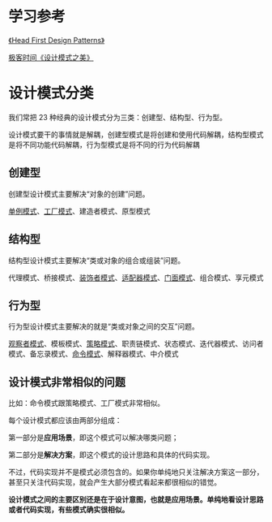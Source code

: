 # 学习参考

[《Head First Design Patterns》](https://learning.oreilly.com/library/view/head-first-design/0596007124/)

[极客时间《设计模式之美》](https://time.geekbang.org/column/intro/250)



# 设计模式分类

我们常把 23 种经典的设计模式分为三类：创建型、结构型、行为型。

设计模式要干的事情就是解耦，创建型模式是将创建和使用代码解耦，结构型模式是将不同功能代码解耦，行为型模式是将不同的行为代码解耦

## 创建型

创建型设计模式主要解决“对象的创建”问题。

[单例模式](https://github.com/neilz753/DesignPatterns/blob/master/src/main/java/singleton/单例模式.md)、[工厂模式](https://github.com/neilz753/DesignPatterns/blob/master/src/main/java/factory/工厂模式.md)、建造者模式、原型模式

## 结构型

结构型设计模式主要解决“类或对象的组合或组装”问题。

代理模式、桥接模式、[装饰者模式](https://github.com/neilz753/DesignPatterns/blob/master/src/main/java/decorator/装饰者模式.md)、[适配器模式](https://github.com/neilz753/DesignPatterns/blob/master/src/main/java/adapterandfacade/适配器和外观模式.md)、[门面模式](https://github.com/neilz753/DesignPatterns/blob/master/src/main/java/adapterandfacade/适配器和外观模式.md)、组合模式、享元模式

## 行为型

行为型设计模式主要解决的就是“类或对象之间的交互”问题。

[观察者模式](https://github.com/neilz753/DesignPatterns/blob/master/src/main/java/observer/观察者模式.md)、模板模式、[策略模式](https://github.com/neilz753/DesignPatterns/blob/master/src/main/java/strategy/策略模式.md)、职责链模式、状态模式、迭代器模式、访问者模式、备忘录模式、[命令模式](https://github.com/neilz753/DesignPatterns/blob/master/src/main/java/command/命令模式.md)、解释器模式、中介模式



## 设计模式非常相似的问题

比如：命令模式跟策略模式、工厂模式非常相似。

每个设计模式都应该由两部分组成：

第一部分是**应用场景**，即这个模式可以解决哪类问题；

第二部分是**解决方案**，即这个模式的设计思路和具体的代码实现。

不过，代码实现并不是模式必须包含的。如果你单纯地只关注解决方案这一部分，甚至只关注代码实现，就会产生大部分模式看起来都很相似的错觉。

**设计模式之间的主要区别还是在于设计意图，也就是应用场景。单纯地看设计思路或者代码实现，有些模式确实很相似。**
